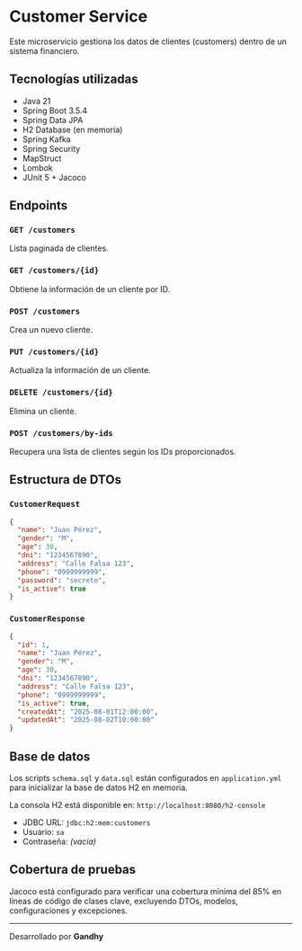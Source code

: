 # Customer Service

Este microservicio gestiona los datos de clientes (customers) dentro de un sistema financiero.

## Tecnologías utilizadas

- Java 21
- Spring Boot 3.5.4
- Spring Data JPA
- H2 Database (en memoria)
- Spring Kafka
- Spring Security
- MapStruct
- Lombok
- JUnit 5 + Jacoco

## Endpoints

### `GET /customers`

Lista paginada de clientes.

### `GET /customers/{id}`

Obtiene la información de un cliente por ID.

### `POST /customers`

Crea un nuevo cliente.

### `PUT /customers/{id}`

Actualiza la información de un cliente.

### `DELETE /customers/{id}`

Elimina un cliente.

### `POST /customers/by-ids`

Recupera una lista de clientes según los IDs proporcionados.

## Estructura de DTOs

### `CustomerRequest`

```json
{
  "name": "Juan Pérez",
  "gender": "M",
  "age": 30,
  "dni": "1234567890",
  "address": "Calle Falsa 123",
  "phone": "0999999999",
  "password": "secreto",
  "is_active": true
}
```

### `CustomerResponse`

```json
{
  "id": 1,
  "name": "Juan Pérez",
  "gender": "M",
  "age": 30,
  "dni": "1234567890",
  "address": "Calle Falsa 123",
  "phone": "0999999999",
  "is_active": true,
  "createdAt": "2025-08-01T12:00:00",
  "updatedAt": "2025-08-02T10:00:00"
}
```

## Base de datos

Los scripts `schema.sql` y `data.sql` están configurados en `application.yml` para inicializar la base de datos H2 en
memoria.

La consola H2 está disponible en: `http://localhost:8080/h2-console`

- JDBC URL: `jdbc:h2:mem:customers`
- Usuario: `sa`
- Contraseña: *(vacía)*

## Cobertura de pruebas

Jacoco está configurado para verificar una cobertura mínima del 85% en líneas de código de clases clave, excluyendo
DTOs, modelos, configuraciones y excepciones.

---

Desarrollado por **Gandhy**
